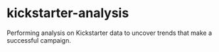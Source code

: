 # kickstarter-analysis
Performing analysis on Kickstarter data to uncover trends that make a successful campaign.

